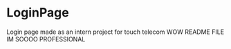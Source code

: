 # LoginPage
Login page made as an intern project for touch telecom
WOW README FILE IM SOOOO PROFESSIONAL
